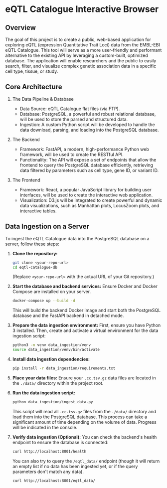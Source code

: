 # eQTL Catalogue Interactive Browser

## Overview

The goal of this project is to create a public, web-based application for exploring eQTL (expression Quantitative Trait Loci) data from the EMBL-EBI eQTL Catalogue. This tool will serve as a more user-friendly and performant alternative to the existing API by leveraging a custom-built, optimized database. The application will enable researchers and the public to easily search, filter, and visualize complex genetic association data in a specific cell type, tissue, or study.

## Core Architecture

1. The Data Pipeline & Database

   - Data Source: eQTL Catalogue flat files (via FTP).
   - Database: PostgreSQL, a powerful and robust relational database, will be used to store the parsed and structured data.
   - Ingestion: A custom Python script will be developed to handle the data download, parsing, and loading into the PostgreSQL database.

2. The Backend

   - Framework: FastAPI, a modern, high-performance Python web framework, will be used to create the RESTful API.
   - Functionality: The API will expose a set of endpoints that allow the frontend to query the PostgreSQL database efficiently, retrieving data filtered by parameters such as cell type, gene ID, or variant ID.

3. The Frontend

   - Framework: React, a popular JavaScript library for building user interfaces, will be used to create the interactive web application.
   - Visualization: D3.js will be integrated to create powerful and dynamic data visualizations, such as Manhattan plots, LocusZoom plots, and interactive tables.

## Data Ingestion on a Server

To ingest the eQTL Catalogue data into the PostgreSQL database on a server, follow these steps:

1.  **Clone the repository:**
    ```bash
    git clone <your-repo-url>
    cd eqtl-catalogue-db
    ```
    (Replace `<your-repo-url>` with the actual URL of your Git repository.)

2.  **Start the database and backend services:**
    Ensure Docker and Docker Compose are installed on your server.
    ```bash
    docker-compose up --build -d
    ```
    This will build the backend Docker image and start both the PostgreSQL database and the FastAPI backend in detached mode.

3.  **Prepare the data ingestion environment:**
    First, ensure you have Python 3 installed. Then, create and activate a virtual environment for the data ingestion script:
    ```bash
    python3 -m venv data_ingestion/venv
    source data_ingestion/venv/bin/activate
    ```

4.  **Install data ingestion dependencies:**
    ```bash
    pip install -r data_ingestion/requirements.txt
    ```

5.  **Place your data files:**
    Ensure your `.cc.tsv.gz` data files are located in the `./data/` directory within the project root.

6.  **Run the data ingestion script:**
    ```bash
    python data_ingestion/ingest_data.py
    ```
    This script will read all `.cc.tsv.gz` files from the `./data/` directory and load them into the PostgreSQL database. This process can take a significant amount of time depending on the volume of data. Progress will be indicated in the console.

7.  **Verify data ingestion (Optional):**
    You can check the backend's health endpoint to ensure the database is connected:
    ```bash
    curl http://localhost:8001/health
    ```
    You can also try to query the `/eqtl_data/` endpoint (though it will return an empty list if no data has been ingested yet, or if the query parameters don't match any data).
    ```bash
    curl http://localhost:8001/eqtl_data/
    ```